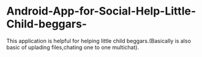 # Android-App-for-Social-Help-Little-Child-beggars-
This application is helpful for helping little child beggars.(Basically is also basic of uplading files,chating one to one multichat).
